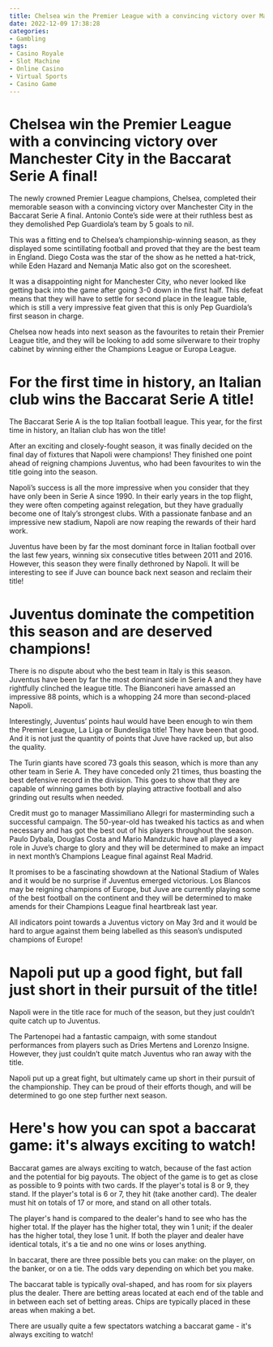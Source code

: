 ```yaml
---
title: Chelsea win the Premier League with a convincing victory over Manchester City in the Baccarat Serie A final!
date: 2022-12-09 17:38:28
categories:
- Gambling
tags:
- Casino Royale
- Slot Machine
- Online Casino
- Virtual Sports
- Casino Game
---
```



#  Chelsea win the Premier League with a convincing victory over Manchester City in the Baccarat Serie A final!

The newly crowned Premier League champions, Chelsea, completed their memorable season with a convincing victory over Manchester City in the Baccarat Serie A final. Antonio Conte’s side were at their ruthless best as they demolished Pep Guardiola’s team by 5 goals to nil.

This was a fitting end to Chelsea’s championship-winning season, as they displayed some scintillating football and proved that they are the best team in England. Diego Costa was the star of the show as he netted a hat-trick, while Eden Hazard and Nemanja Matic also got on the scoresheet.

It was a disappointing night for Manchester City, who never looked like getting back into the game after going 3-0 down in the first half. This defeat means that they will have to settle for second place in the league table, which is still a very impressive feat given that this is only Pep Guardiola’s first season in charge.

Chelsea now heads into next season as the favourites to retain their Premier League title, and they will be looking to add some silverware to their trophy cabinet by winning either the Champions League or Europa League.

#  For the first time in history, an Italian club wins the Baccarat Serie A title!

The Baccarat Serie A is the top Italian football league. This year, for the first time in history, an Italian club has won the title!

After an exciting and closely-fought season, it was finally decided on the final day of fixtures that Napoli were champions! They finished one point ahead of reigning champions Juventus, who had been favourites to win the title going into the season.

Napoli’s success is all the more impressive when you consider that they have only been in Serie A since 1990. In their early years in the top flight, they were often competing against relegation, but they have gradually become one of Italy’s strongest clubs. With a passionate fanbase and an impressive new stadium, Napoli are now reaping the rewards of their hard work.

Juventus have been by far the most dominant force in Italian football over the last few years, winning six consecutive titles between 2011 and 2016. However, this season they were finally dethroned by Napoli. It will be interesting to see if Juve can bounce back next season and reclaim their title!

#  Juventus dominate the competition this season and are deserved champions! 

There is no dispute about who the best team in Italy is this season. Juventus have been by far the most dominant side in Serie A and they have rightfully clinched the league title. The Bianconeri have amassed an impressive 88 points, which is a whopping 24 more than second-placed Napoli.

Interestingly, Juventus’ points haul would have been enough to win them the Premier League, La Liga or Bundesliga title! They have been that good. And it is not just the quantity of points that Juve have racked up, but also the quality.

The Turin giants have scored 73 goals this season, which is more than any other team in Serie A. They have conceded only 21 times, thus boasting the best defensive record in the division. This goes to show that they are capable of winning games both by playing attractive football and also grinding out results when needed.

Credit must go to manager Massimiliano Allegri for masterminding such a successful campaign. The 50-year-old has tweaked his tactics as and when necessary and has got the best out of his players throughout the season. Paulo Dybala, Douglas Costa and Mario Mandzukic have all played a key role in Juve’s charge to glory and they will be determined to make an impact in next month’s Champions League final against Real Madrid.

It promises to be a fascinating showdown at the National Stadium of Wales and it would be no surprise if Juventus emerged victorious. Los Blancos may be reigning champions of Europe, but Juve are currently playing some of the best football on the continent and they will be determined to make amends for their Champions League final heartbreak last year.

All indicators point towards a Juventus victory on May 3rd and it would be hard to argue against them being labelled as this season’s undisputed champions of Europe!

#  Napoli put up a good fight, but fall just short in their pursuit of the title!

Napoli were in the title race for much of the season, but they just couldn’t quite catch up to Juventus.

The Partenopei had a fantastic campaign, with some standout performances from players such as Dries Mertens and Lorenzo Insigne. However, they just couldn’t quite match Juventus who ran away with the title.

Napoli put up a great fight, but ultimately came up short in their pursuit of the championship. They can be proud of their efforts though, and will be determined to go one step further next season.

#  Here's how you can spot a baccarat game: it's always exciting to watch!

Baccarat games are always exciting to watch, because of the fast action and the potential for big payouts. The object of the game is to get as close as possible to 9 points with two cards. If the player's total is 8 or 9, they stand. If the player's total is 6 or 7, they hit (take another card). The dealer must hit on totals of 17 or more, and stand on all other totals.

The player's hand is compared to the dealer's hand to see who has the higher total. If the player has the higher total, they win 1 unit; if the dealer has the higher total, they lose 1 unit. If both the player and dealer have identical totals, it's a tie and no one wins or loses anything.

In baccarat, there are three possible bets you can make: on the player, on the banker, or on a tie. The odds vary depending on which bet you make.

The baccarat table is typically oval-shaped, and has room for six players plus the dealer. There are betting areas located at each end of the table and in between each set of betting areas. Chips are typically placed in these areas when making a bet.

There are usually quite a few spectators watching a baccarat game - it's always exciting to watch!